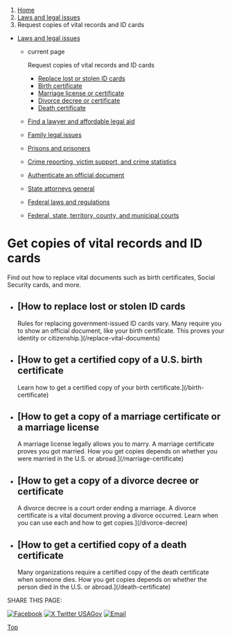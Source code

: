 1. [Home](/)
2. [Laws and legal issues](/laws-and-legal-issues)
3. Request copies of vital records and ID cards

* [Laws and legal issues](/laws-and-legal-issues)
  + current page

    Request copies of vital records and ID cards

    - [Replace lost or stolen ID cards](/replace-vital-documents)
    - [Birth certificate](/birth-certificate)
    - [Marriage license or certificate](/marriage-certificate)
    - [Divorce decree or certificate](/divorce-decree)
    - [Death certificate](/death-certificate)
  + [Find a lawyer and affordable legal aid](/legal-aid)
  + [Family legal issues](/family-legal-issues)
  + [Prisons and prisoners](/prisons-prisoners)
  + [Crime reporting, victim support, and crime statistics](/crime)
  + [Authenticate an official document](/authenticate-us-document)
  + [State attorneys general](/state-attorney-general)
  + [Federal laws and regulations](/laws-and-regulations)
  + [Federal, state, territory, county, and municipal courts](/courts)

Get copies of vital records and ID cards
========================================

Find out how to replace vital documents such as birth certificates, Social Security cards, and more.

* [How to replace lost or stolen ID cards
  --------------------------------------

  Rules for replacing government-issued ID cards vary. Many require you to show an official document, like your birth certificate. This proves your identity or citizenship.](/replace-vital-documents)
* [How to get a certified copy of a U.S. birth certificate
  -------------------------------------------------------

  Learn how to get a certified copy of your birth certificate.](/birth-certificate)
* [How to get a copy of a marriage certificate or a marriage license
  -----------------------------------------------------------------

  A marriage license legally allows you to marry. A marriage certificate proves you got married. How you get copies depends on whether you were married in the U.S. or abroad.](/marriage-certificate)
* [How to get a copy of a divorce decree or certificate
  ----------------------------------------------------

  A divorce decree is a court order ending a marriage. A divorce certificate is a vital document proving a divorce occurred. Learn when you can use each and how to get copies.](/divorce-decree)
* [How to get a certified copy of a death certificate
  --------------------------------------------------

  Many organizations require a certified copy of the death certificate when someone dies. How you get copies depends on whether the person died in the U.S. or abroad.](/death-certificate)

SHARE THIS PAGE:

[![Facebook](/themes/custom/usagov/images/social-media-icons/Facebook_Icon.svg)](https://www.facebook.com/sharer/sharer.php?u=https://www.usa.gov/request-documents&v=3)
[![X Twitter USAGov](/themes/custom/usagov/images/social-media-icons/X_Twitter_Icon.svg?version=2)](https://twitter.com/intent/tweet?source=webclient&text=https://www.usa.gov/request-documents)
[![Email](/themes/custom/usagov/images/social-media-icons/Email_Icon.svg?version=2)](mailto:?subject=https://www.usa.gov/request-documents)

[Top](#main-content)